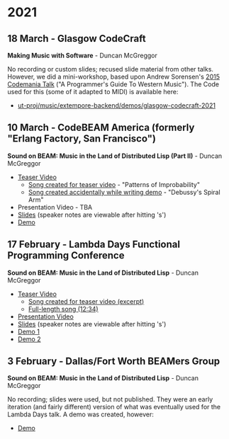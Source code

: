 # 2021

## 18 March - Glasgow CodeCraft

**Making Music with Software** - Duncan McGreggor

No recording or custom slides; recused slide material from other talks. However, we did a mini-workshop, based upon  Andrew Sorensen's [2015 Codemania Talk](https://www.youtube.com/watch?v=xpSYWd_aIiI) ("A Programmer's Guide To Western Music"). The Code used for this (some of it adapted to MIDI) is available here:

* [ut-proj/music/extempore-backend/demos/glasgow-codecraft-2021](https://github.com/ut-proj/music/tree/main/extempore-backend/demos/glasgow-codecraft-2021)

## 10 March - CodeBEAM America (formerly "Erlang Factory, San Francisco")

**Sound on BEAM: Music in the Land of Distributed Lisp (Part II)** - Duncan McGreggor

* [Teaser Video](https://www.youtube.com/watch?v=iaP9XtF7yRc&list=PLFTN-XUik9o9yseAj4n168SAZK89biSNP)
  * [Song created for teaser video](https://soundcloud.com/oubiwann/journey-of-the-source-variation-3) - "Patterns of Improbability"
  * [Song created accidentally while writing demo](https://soundcloud.com/oubiwann/debussys-spiral-arm) - "Debussy's Spiral Arm"
* Presentation Video - TBA
* [Slides](./codebeam-america-2021/) (speaker notes are viewable after hitting 's')
* [Demo](https://www.youtube.com/watch?v=neSGoz2F1d8&list=PLFTN-XUik9o8iG0LXQBvEStWKTGb_n1QY)

## 17 February - Lambda Days Functional Programming Conference

**Sound on BEAM: Music in the Land of Distributed Lisp** - Duncan McGreggor

* [Teaser Video](https://www.youtube.com/watch?v=e4NSTjQ0hhY&list=PLFTN-XUik9o9yseAj4n168SAZK89biSNP&index=2)
  * [Song created for teaser video (excerpt)](https://soundcloud.com/forgotten-tones/conjvnctio-iovis-et-satvrni-excerpt)
  * [Full-length song (12:34)](https://soundcloud.com/forgotten-tones/conivnctio-iovis-et-satvrni)
* [Presentation Video](https://www.youtube.com/watch?v=sUu7zl6leu0&list=PLFTN-XUik9o9yseAj4n168SAZK89biSNP&index=3)
* [Slides](./lambda-days-2021/) (speaker notes are viewable after hitting 's')
* [Demo 1](https://www.youtube.com/watch?v=DI3UcPAdayo&list=PLFTN-XUik9o8iG0LXQBvEStWKTGb_n1QY&index=3)
* [Demo 2](https://www.youtube.com/watch?v=-mTUNt3N5AU&list=PLFTN-XUik9o8iG0LXQBvEStWKTGb_n1QY&index=2)

## 3 February - Dallas/Fort Worth BEAMers Group

**Sound on BEAM: Music in the Land of Distributed Lisp** - Duncan McGreggor

No recording; slides were used, but not published. They were an early iteration (and fairly different) version of what was eventually used for the Lambda Days talk. A demo was created, however:

* [Demo](https://www.youtube.com/watch?v=DI3UcPAdayo&list=PLFTN-XUik9o8iG0LXQBvEStWKTGb_n1QY&index=3)


